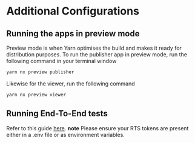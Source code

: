 # Additional Configurations

## Running the apps in preview mode

Preview mode is when Yarn optimises the build and makes it ready for distribution purposes.
To run the publisher app in preview mode, run the following command in your terminal window

```bash
yarn nx preview publisher
```

Likewise for the viewer, run the following command

```bash
yarn nx preview viewer
```

## Running End-To-End tests

Refer to this guide [here](apps/e2e-test/README.md).
**note** Please ensure your RTS tokens are present either in a .env file or as environment variables.
